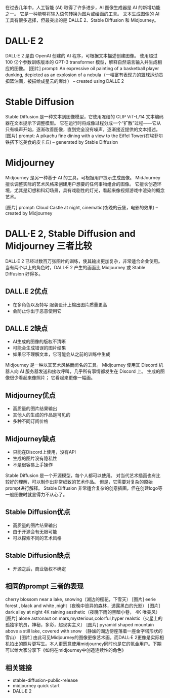 在过去几年中，人工智能 (AI) 取得了许多进步，AI 图像生成器是 AI 的新增功能之一。 它是一种能够将输入语句转换为图片或绘画的工具。 文本生成图像的 AI 工具有很多选择，但最突出的是 DALLE 2、Stable Diffusion 和 Midjourney。

# DALL·E 2
DALL·E 2 是由 OpenAI 创建的 AI 程序，可根据文本描述创建图像。 使用超过 100 亿个参数训练版本的 GPT-3 transformer 模型，解释自然语言输入并生成相应的图像。
[图片]
prompt: An expressive oil painting of a basketball player dunking, depicted as an explosion of a nebula（一幅富有表现力的篮球运动员扣篮油画，被描绘成星云的爆炸） – created using DALLE 2

# Stable Diffusion
Stable Diffusion 是一种文本到图像模型，它使用冻结的 CLIP ViT-L/14 文本编码器在文本提示下调整模型。 它在运行时将成像过程分成一个“扩散”过程——它从只有噪声开始，逐渐改善图像，直到完全没有噪声，逐渐接近提供的文本描述。
[图片]
prompt: A pikachu fine dining with a view to the Eiffel Tower(在埃菲尔铁搭下吃美食的皮卡丘) – generated by Stable Diffusion

# Midjourney
Midjourney 是另一种基于 AI 的工具，可根据用户提示生成图像。 MidJourney 擅长调整实际的艺术风格来创建用户想要的任何事物组合的图像。 它擅长创造环境，尤其是幻想和科幻场景，具有戏剧性的灯光，看起来像视频游戏中渲染的概念艺术。

[图片]
prompt: Cloud Castle at night, cinematic(夜晚的云堡，电影的效果) – created by Midjourney

# DALL·E 2, Stable Diffusion and Midjourney 三者比较
DALL·E 2 已经过数百万张图片的训练，使其输出更加复杂，非常适合企业使用。 当有两个以上的角色时，DALL·E 2 产生的画面比 Midjourney 或 Stable Diffusion 好得多。

## DALL.E 2优点
- 在多角色以及特写 服装设计上输出图片质量更高
- 会防止你出于恶意使用它

## DALL.E 2缺点
- AI生成的图像的版权不清晰
- 可能会生成错误的图片结果
- 如果它不理解文本，它可能会从之前的训练中生成

Midjourney 是一种以其艺术风格而闻名的工具。 Midjourney 使用其 Discord 机器人向 AI 服务器发送和接收呼叫，几乎所有事情都发生在 Discord 上。 生成的图像很少看起来像照片； 它看起来更像一幅画。

## Midjourney优点
- 高质量的图片结果输出
- 其他人的生成的作品是可见的
- 多种不同订阅价格

## Midjourney缺点
- 只能在Discord上使用，没有API
- 生成的图片没有隐私性
- 不是很容易上手操作

Stable Diffusion 是一个开源模型，每个人都可以使用。 对当代艺术插画也有比较好的理解，可以制作出非常细致的艺术作品。 但是，它需要对复杂的原始prompt进行解释。 Stable Diffusion 非常适合复杂的创意插画，但在创建logo等一般图像时就显得力不从心了。

## Stable Diffusion优点
- 高质量的图片结果输出
- 由于开源会有无限可能
- 可以探索不同的艺术风格
  
## Stable Diffusion缺点
- 开源之后，商业版权不确定

## 相同的prompt 三者的表现
cherry blossom near a lake, snowing（湖边的樱花，下雪天）
[图片]
eerie forest , black and white ,night（夜晚中诡异的森林，透露黑白的光影）
[图片]
dark alley at night 4K raining aesthetic（夜晚下雨的黑暗小巷， 4K 唯美风）
[图片]
alone astronaut on mars,mysterious,colorful,hyper realstic（火星上的孤独宇航员，神秘，多彩，超现实主义）
[图片]
pyramid shaped mountain above a still lake, covered  with snow （静谧的湖边傍座落着一座金字塔形状的雪山） 
[图片]
由此可见Midjourney的图像更像艺术画，而DALL·E 2更像是实际相机拍出的照片更写生。本人更愿意使用midjourney同时也是它的氪金用户。下期可以给大家分享下《如何在midjourney中创造连续性的角色》

## 相关链接
- stable-diffusion-public-release
- midjourney quick start
- DALL·E 2
